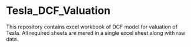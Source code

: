 # Tesla_DCF_Valuation
This repository contains excel workbook of DCF model for valuation of Tesla.
All required sheets are mered in a single excel sheet along with raw data.
